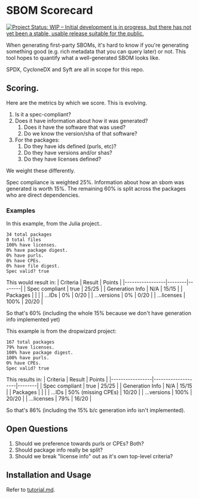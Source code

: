 # SBOM Scorecard

[![Project Status: WIP – Initial development is in progress, but there has not yet been a stable, usable release suitable for the public.](https://www.repostatus.org/badges/latest/wip.svg)](https://www.repostatus.org/#wip)

When generating first-party SBOMs, it's hard to know if you're generating something good (e.g. rich metadata that you can query later) or not. This tool hopes to quantify what a well-generated SBOM looks like.

SPDX, CycloneDX and Syft are all in scope for this repo.


## Scoring.

Here are the metrics by which we score. This is evolving.

1. Is it a spec-compliant?
2. Does it have information about how it was generated?
   1. Does it have the software that was used?
   2. Do we know the version/sha of that software?
3. For the packages:
    1. Do they have ids defined (purls, etc)?
    2. Do they have versions and/or shas?
    3. Do they have licenses defined?

We weight these differently.

Spec compliance is weighted 25%.
Information about how an sbom was generated is worth 15%.
The remaining 60% is split across the packages who are direct dependencies.


### Examples

In this example, from the Julia project..
```
34 total packages
0 total files
100% have licenses.
0% have package digest.
0% have purls.
0% have CPEs.
0% have file digest.
Spec valid? true
```

This would result in:
| Criteria        | Result | Points |
|-----------------|--------|--------|
| Spec compliant  | true   | 25/25  |
| Generation Info | N/A    | 15/15  |
| Packages        |        |        |
| ...IDs          | 0%     | 0/20   |
| ...versions      | 0%     | 0/20   |
| ...licenses     | 100%   | 20/20  |

So that's 60% (including the whole 15% because we don't have generation info implemented yet)


This example is from the dropwizard project:
```
167 total packages
79% have licenses.
100% have package digest.
100% have purls.
0% have CPEs.
Spec valid? true
```

This results in:
| Criteria        | Result             | Points |
|-----------------|--------------------|--------|
| Spec compliant  | true               | 25/25  |
| Generation Info | N/A                | 15/15  |
| Packages        |                    |        |
| ...IDs          | 50% (missing CPEs) | 10/20  |
| ...versions      | 100%               | 20/20  |
| ...licenses     | 79%                | 16/20  |

So that's 86% (including the 15% b/c generation info isn't implemented).

## Open Questions
1. Should we preference towards purls or CPEs? Both?
2. Should package info really be split?
3. Should we break "license info" out as it's own top-level criteria?

## Installation and Usage

Refer to [tutorial.md](tutorial.md).
